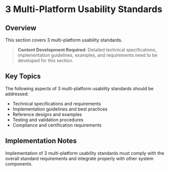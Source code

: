 # 3 Multi-Platform Usability Standards

## Overview

This section covers 3 multi-platform usability standards.

> **Content Development Required**: Detailed technical specifications, implementation guidelines, examples, and requirements need to be developed for this section.

## Key Topics

The following aspects of 3 multi-platform usability standards should be addressed:

- Technical specifications and requirements
- Implementation guidelines and best practices
- Reference designs and examples
- Testing and validation procedures
- Compliance and certification requirements

## Implementation Notes

Implementation of 3 multi-platform usability standards must comply with the overall standard requirements and integrate properly with other system components.


